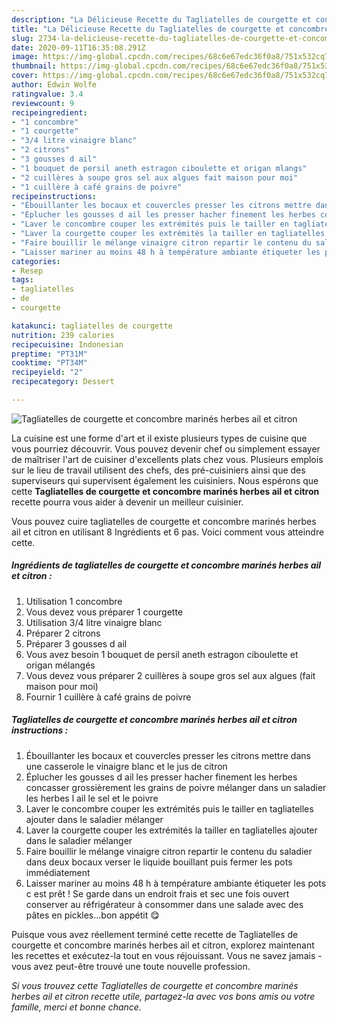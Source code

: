 ```yaml
---
description: "La Délicieuse Recette du Tagliatelles de courgette et concombre marinés herbes ail et citron"
title: "La Délicieuse Recette du Tagliatelles de courgette et concombre marinés herbes ail et citron"
slug: 2734-la-delicieuse-recette-du-tagliatelles-de-courgette-et-concombre-marines-herbes-ail-et-citron
date: 2020-09-11T16:35:08.291Z
image: https://img-global.cpcdn.com/recipes/68c6e67edc36f0a8/751x532cq70/tagliatelles-de-courgette-et-concombre-marines-herbes-ail-et-citron-photo-principale-de-la-recette.jpg
thumbnail: https://img-global.cpcdn.com/recipes/68c6e67edc36f0a8/751x532cq70/tagliatelles-de-courgette-et-concombre-marines-herbes-ail-et-citron-photo-principale-de-la-recette.jpg
cover: https://img-global.cpcdn.com/recipes/68c6e67edc36f0a8/751x532cq70/tagliatelles-de-courgette-et-concombre-marines-herbes-ail-et-citron-photo-principale-de-la-recette.jpg
author: Edwin Wolfe
ratingvalue: 3.4
reviewcount: 9
recipeingredient:
- "1 concombre"
- "1 courgette"
- "3/4 litre vinaigre blanc"
- "2 citrons"
- "3 gousses d ail"
- "1 bouquet de persil aneth estragon ciboulette et origan mlangs"
- "2 cuillères à soupe gros sel aux algues fait maison pour moi"
- "1 cuillère à café grains de poivre"
recipeinstructions:
- "Ébouillanter les bocaux et couvercles presser les citrons mettre dans une casserole le vinaigre blanc et le jus de citron"
- "Éplucher les gousses d ail les presser hacher finement les herbes concasser grossièrement les grains de poivre mélanger dans un saladier les herbes l ail le sel et le poivre"
- "Laver le concombre couper les extrémités puis le tailler en tagliatelles ajouter dans le saladier mélanger"
- "Laver la courgette couper les extrémités la tailler en tagliatelles ajouter dans le saladier mélanger"
- "Faire bouillir le mélange vinaigre citron repartir le contenu du saladier dans deux bocaux verser le liquide bouillant puis fermer les pots immédiatement"
- "Laisser mariner au moins 48 h à température ambiante étiqueter les pots c est prêt ! Se garde dans un endroit frais et sec une fois ouvert conserver au réfrigérateur à consommer dans une salade avec des pâtes en pickles...bon appétit 😋"
categories:
- Resep
tags:
- tagliatelles
- de
- courgette

katakunci: tagliatelles de courgette 
nutrition: 239 calories
recipecuisine: Indonesian
preptime: "PT31M"
cooktime: "PT34M"
recipeyield: "2"
recipecategory: Dessert

---
```



![Tagliatelles de courgette et concombre marinés herbes ail et citron](https://img-global.cpcdn.com/recipes/68c6e67edc36f0a8/751x532cq70/tagliatelles-de-courgette-et-concombre-marines-herbes-ail-et-citron-photo-principale-de-la-recette.jpg)

La cuisine est une forme d'art et il existe plusieurs types de cuisine que vous pourriez découvrir. Vous pouvez devenir chef ou simplement essayer de maîtriser l'art de cuisiner d'excellents plats chez vous. Plusieurs emplois sur le lieu de travail utilisent des chefs, des pré-cuisiniers ainsi que des superviseurs qui supervisent également les cuisiniers. Nous espérons que cette <strong> Tagliatelles de courgette et concombre marinés herbes ail et citron </strong> recette pourra vous aider à devenir un meilleur cuisinier.

<!--inarticleads1-->

Vous pouvez cuire tagliatelles de courgette et concombre marinés herbes ail et citron en utilisant 8 Ingrédients et 6 pas. Voici comment vous atteindre cette.

##### Ingrédients de tagliatelles de courgette et concombre marinés herbes ail et citron :

1. Utilisation 1 concombre
1. Vous devez vous préparer 1 courgette
1. Utilisation 3/4 litre vinaigre blanc
1. Préparer 2 citrons
1. Préparer 3 gousses d ail
1. Vous avez besoin 1 bouquet de persil aneth estragon ciboulette et origan mélangés
1. Vous devez vous préparer 2 cuillères à soupe gros sel aux algues (fait maison pour moi)
1. Fournir 1 cuillère à café grains de poivre




<!--inarticleads2-->

##### Tagliatelles de courgette et concombre marinés herbes ail et citron instructions :

1. Ébouillanter les bocaux et couvercles presser les citrons mettre dans une casserole le vinaigre blanc et le jus de citron
1. Éplucher les gousses d ail les presser hacher finement les herbes concasser grossièrement les grains de poivre mélanger dans un saladier les herbes l ail le sel et le poivre
1. Laver le concombre couper les extrémités puis le tailler en tagliatelles ajouter dans le saladier mélanger
1. Laver la courgette couper les extrémités la tailler en tagliatelles ajouter dans le saladier mélanger
1. Faire bouillir le mélange vinaigre citron repartir le contenu du saladier dans deux bocaux verser le liquide bouillant puis fermer les pots immédiatement
1. Laisser mariner au moins 48 h à température ambiante étiqueter les pots c est prêt ! Se garde dans un endroit frais et sec une fois ouvert conserver au réfrigérateur à consommer dans une salade avec des pâtes en pickles...bon appétit 😋




<!--inarticleads1-->

<p>
Puisque vous avez réellement terminé cette recette de Tagliatelles de courgette et concombre marinés herbes ail et citron, explorez maintenant les recettes et exécutez-la tout en vous réjouissant. Vous ne savez jamais - vous avez peut-être trouvé une toute nouvelle profession.
</p>

<p>
<i>Si vous trouvez cette Tagliatelles de courgette et concombre marinés herbes ail et citron recette utile, partagez-la avec vos bons amis ou votre famille, merci et bonne chance.</i>
</p>
